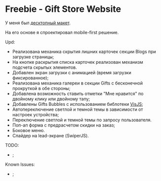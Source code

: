 # Freebie - Gift Store Website

У меня был [десктопный макет](https://www.figma.com/file/f0oL1JWguWWlrnpP0YNI3c/Freebie---Gift-Store-Website-Template?node-id=2%3A0&t=9oJFI0idOXifjT5H-1).

На его основе я спроектировал mobile-first решение.

Upd:

- Реализована механика скрытия лишних карточек секции Blogs при загрузке страницы;
- На кнопке раскрытия списка карточек реализован механизм подсчета скрытых элементов.
- Добавлен экран загрузки с анимацией (время загрузки фиксированное);
- Реализована механика галереи в секции Gifts с бесконечной прокруткой в обе стороны;
- Добавлена возможность ставить отметки "Мне нравится" по двойному клику или двойному тапу;
- Добавлены Gifts Bubbles с использованием библотеки [VisJS](https://visjs.org/);
- Автопереключение светлой и темной темы в зависимости от настроек устройства;
- Переключение светлой и темной темы по запросу пользователя.
- Поп-ап форма с предрасчетом скидки на заказ;
- Боковое меню.
- Слайдер на lead-экране (SwiperJS).

TODO:

- ;

Known Issues:

- ;
